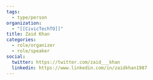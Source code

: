 ```yaml
---
tags:
  - type/person
organization:
  - "[[CivicTechTO]]"
title: Zaid Khan
categories:
  - role/organizer
  - role/speaker
social:
  twitter: https://twitter.com/zaid___khan
  linkedin: https://www.linkedin.com/in/zaidkhan1987
---
```


